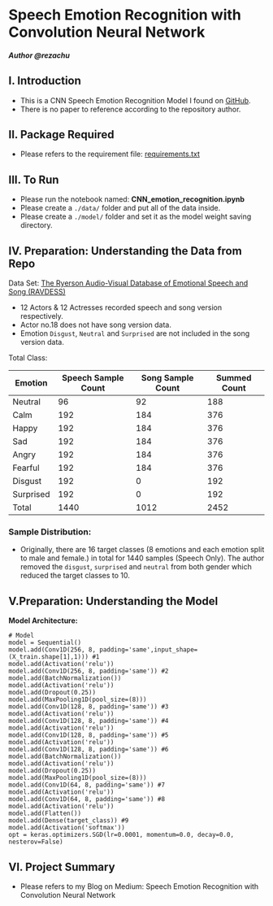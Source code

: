 # Speech Emotion Recognition with Convolution Neural Network
#### *Author @rezachu*

## I. Introduction
- This is a CNN Speech Emotion Recognition Model I found on [GitHub](https://github.com/MITESHPUTHRANNEU/Speech-Emotion-Analyzer). 
- There is no paper to reference according to the repository author. 

## II. Package Required

- Please refers to the requirement file: [requirements.txt](./requirements.txt)

## III. To Run
- Please run the notebook named: **CNN_emotion_recognition.ipynb**
- Please create a `./data/` folder and put all of the data inside.
- Please create a `./model/` folder and set it as the model weight saving directory.

## IV. Preparation: Understanding the Data from Repo

Data Set: [The Ryerson Audio-Visual Database of Emotional Speech and Song (RAVDESS)](https://zenodo.org/record/1188976#.XN0fwnUzZhE)

- 12 Actors & 12 Actresses recorded speech and song version respectively.
- Actor no.18 does not have song version data.
- Emotion `Disgust`, `Neutral` and `Surprised` are not included in the song version data.

Total Class:

| Emotion | Speech Sample Count | Song Sample Count | Summed Count |
| ---- | ---- | ---- | ---- |
| Neutral | 96 | 92 | 188 |
| Calm | 192 | 184 | 376 |
| Happy | 192 | 184 | 376 |
| Sad | 192 | 184 | 376 |
| Angry | 192 | 184 | 376 |
| Fearful | 192 | 184 | 376 |
| Disgust | 192 | 0 | 192 |
| Surprised | 192 | 0 | 192 |
| Total | 1440 | 1012 | 2452 |

### Sample Distribution:

- Originally, there are 16 target classes (8 emotions and each emotion split to male and female.) in total for 1440 samples (Speech Only). The author removed the `disgust`, `surprised` and `neutral` from both gender which reduced the target classes to 10.


## V.Preparation: Understanding the Model

**Model Architecture:**

```
# Model 
model = Sequential()
model.add(Conv1D(256, 8, padding='same',input_shape=(X_train.shape[1],1))) #1
model.add(Activation('relu'))
model.add(Conv1D(256, 8, padding='same')) #2
model.add(BatchNormalization())
model.add(Activation('relu'))
model.add(Dropout(0.25))
model.add(MaxPooling1D(pool_size=(8)))
model.add(Conv1D(128, 8, padding='same')) #3
model.add(Activation('relu')) 
model.add(Conv1D(128, 8, padding='same')) #4
model.add(Activation('relu'))
model.add(Conv1D(128, 8, padding='same')) #5
model.add(Activation('relu'))
model.add(Conv1D(128, 8, padding='same')) #6
model.add(BatchNormalization())
model.add(Activation('relu'))
model.add(Dropout(0.25))
model.add(MaxPooling1D(pool_size=(8)))
model.add(Conv1D(64, 8, padding='same')) #7
model.add(Activation('relu'))
model.add(Conv1D(64, 8, padding='same')) #8
model.add(Activation('relu'))
model.add(Flatten())
model.add(Dense(target_class)) #9
model.add(Activation('softmax'))
opt = keras.optimizers.SGD(lr=0.0001, momentum=0.0, decay=0.0, nesterov=False)
```

## VI. Project Summary
- Please refers to my Blog on Medium: Speech Emotion Recognition with Convolution Neural Network


